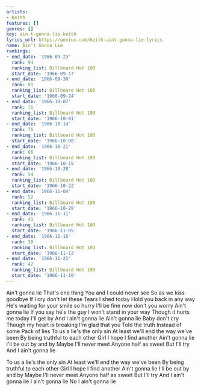 ```yaml
---
artists:
- Keith
features: []
genres: []
key: ain-t-gonna-lie-keith
lyrics_url: https://genius.com/Keith-aint-gonna-lie-lyrics
name: Ain't Gonna Lie
rankings:
- end_date: '1966-09-23'
  rank: 94
  ranking_list: Billboard Hot 100
  start_date: '1966-09-17'
- end_date: '1966-09-30'
  rank: 91
  ranking_list: Billboard Hot 100
  start_date: '1966-09-24'
- end_date: '1966-10-07'
  rank: 76
  ranking_list: Billboard Hot 100
  start_date: '1966-10-01'
- end_date: '1966-10-14'
  rank: 75
  ranking_list: Billboard Hot 100
  start_date: '1966-10-08'
- end_date: '1966-10-21'
  rank: 66
  ranking_list: Billboard Hot 100
  start_date: '1966-10-15'
- end_date: '1966-10-28'
  rank: 54
  ranking_list: Billboard Hot 100
  start_date: '1966-10-22'
- end_date: '1966-11-04'
  rank: 52
  ranking_list: Billboard Hot 100
  start_date: '1966-10-29'
- end_date: '1966-11-11'
  rank: 41
  ranking_list: Billboard Hot 100
  start_date: '1966-11-05'
- end_date: '1966-11-18'
  rank: 39
  ranking_list: Billboard Hot 100
  start_date: '1966-11-12'
- end_date: '1966-11-25'
  rank: 42
  ranking_list: Billboard Hot 100
  start_date: '1966-11-19'
---
```

Ain't gonna lie
That's one thing
You and I could never see
So as we kiss goodbye
If I cry don't let these
Tears I shed today
Hold you back in any way
He's waiting for your smile so hurry
I'll be fine now don't you worry
Ain't gonna lie
If you say he's the guy
I won't stand in your way
Though it hurts me today
I'll get by
And I ain't gonna lie
Ain't gonna lie
Baby don't cry
Though my heart is breaking
I'm glad that you
Told the truth
Instead of some
Pack of lies
To us a lie's the only sin
At least we'll end the way we've been
By being truthful to each other
Girl I hope I find another
Ain't gonna lie
I'll be out by and by
Maybe I'll never meet
Anyone half as sweet
But I'll try
And I ain't gonna lie

To us a lie's the only sin
At least we'll end the way we've been
By being truthful to each other
Girl I hope I find another
Ain't gonna lie
I'll be out by and by
Maybe I'll never meet
Anyone half as sweet
But I'll try
And I ain't gonna lie
I ain't gonna lie
No I ain't gonna lie
